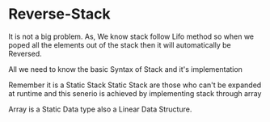 # Reverse-Stack
It is not a big problem.
As, We know stack follow Lifo method so when we poped all the elements out of the stack then it will automatically be Reversed.

All we need to know the basic Syntax of Stack and it's implementation

Remember it is a Static Stack 
Static Stack are those who can't be expanded at runtime 
and this senerio is achieved by implementing stack through array 

Array is a Static Data type also a Linear Data Structure.
